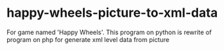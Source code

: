 # happy-wheels-picture-to-xml-data
For game named 'Happy Wheels'. This program on python is rewrite of program on php for generate xml level data from picture
